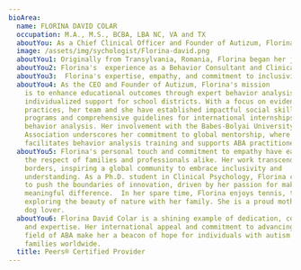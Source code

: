 ```yaml
---
bioArea:
  name: FLORINA DAVID COLAR
  occupation: M.A., M.S., BCBA, LBA NC, VA and TX
  aboutYou: As a Chief Clinical Officer and Founder of Autizum, Florina David Colar, is an expert in behavior analysis and a dedicated advocate for improved educational outcomes for individuals with autism. Her mission is to provide families and schools with individualized support and evidence-based practices that make a real difference. 
  image: /assets/img/sychologist/Florina-david.png
  aboutYou1: Originally from Transylvania, Romania, Florina began her journey in Europe, where she earned her B.S. in Clinical Psychology from Babes-Bolyai State University. Her academic pursuits led her to the USA, where she received her M.A. in Clinical Psychology with an emphasis in Applied Behavior Analysis from The Chicago School of Professional Psychology.  Under the mentorship of Dr. Joyce Tu-BCBA-D and [Dr. Hank Schlinger](/henry-d-schlinger-jr-phd-bcba-d), PhD, BCBA-D, she honed her skills as a behavior analyst. 
  aboutYou2: Florina's  experience as a Behavior Consultant and Clinical Director in various agencies has given her a deep understanding of the complexities of autism. Florina David Colar is a respected and compassionate Board Certified Behavior Analyst (BCBA) and Ph.D. student in Clinical Psychology whose work transcends borders. Her dedication to evidence-based practices is reflected in the impactful social skills programs and comprehensive international internship guidelines in behavior analysis that she and her team have established. 
  aboutYou3:  Florina's expertise, empathy, and commitment to inclusivity have garnered international recognition and inspired a global community to embrace understanding. She is a beacon of hope for individuals with autism and their families worldwide, and her work continues to advance the field of ABA.
  aboutYou4: As the CEO and Founder of Autizum, Florina's mission
    is to enhance educational outcomes through expert behavior analysis and
    individualized support for school districts. With a focus on evidence-based
    practices, her team and she have established impactful social skills
    programs and comprehensive guidelines for international internships in
    behavior analysis. Her involvement with the Babes-Bolyai University Alumni
    Association underscores her commitment to global mentorship, where she
    facilitates behavior analysis training and supports ABA practitioners.
  aboutYou5: Florina's personal touch and commitment to empathy have earned her
    the respect of families and professionals alike. Her work transcends
    borders, inspiring a global community to embrace inclusivity and
    understanding. As a Ph.D. student in Clinical Psychology, Florina continues
    to push the boundaries of innovation, driven by her passion for making a
    meaningful difference.  In her spare time, Florina enjoys tennis, travel,
    exploring the beauty of nature with her family. She is a proud mother and a
    dog lover.
  aboutYou6: Florina David Colar is a shining example of dedication, compassion,
    and expertise. Her international appeal and commitment to advancing the
    field of ABA make her a beacon of hope for individuals with autism and their
    families worldwide.
  title: Peers® Certified Provider
---
```

